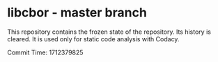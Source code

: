 # libcbor - master branch

This repository contains the frozen state of the repository.
Its history is cleared. It is used only for static code
analysis with Codacy.

Commit Time: 1712379825